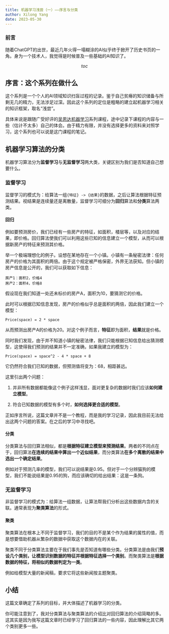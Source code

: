 ```yaml
---
title: 机器学习浅尝（一）——序言与分类
author: Xilong Yang
date: 2023-05-30 
---
```


<div class="abstract">

### 前言

随着ChatGPT的出世，最近几年火得一塌糊涂的AI似乎终于掀开了历史书页的一角。身为一个技术人，我觉得是时候普及一些基础的AI知识了。

</div>

$$toc$$

## 序言：这个系列在做什么

这个系列是一个个人的AI领域知识扫盲过程的记录。鉴于自己贫瘠的知识储备与所剩无几的精力，无法涉足过深。因此这个系列的定位是粗略的建立起机器学习相关的知识框架，取名“浅尝”。

具体来说是跟随广受好评的[吴恩达机器学习](https://www.bilibili.com/video/BV164411b7dx/?spm_id_from=333.1007.0.0&vd_source=8f2c7ce799acf2166268d6f71a305aee)系列课程，途中记录下课程的内容与一些（估计不太多）自己的体会。由于精力有限，并没有选择更多的资料来对照学习，这个系列也可以说是这门课程的笔记。

## 机器学习算法的分类

机器学习算法分为**监督学习**与**无监督学习**两大类，关键区别为我们是否知道自己想要什么。

### 监督学习

监督学习的模式为：给算法一组`{特征} -> {结果}`的数据，之后让算法根据特征预测结果。视结果是连续量还是离散量，监督学习可细分为**回归**算法和**分类**算法两类。

#### 回归

例如要预测房价，我们已经有一些房产的特征，如面积，楼层等，以及对应的结果，即价格。回归算法使我们可以利用这些已知的信息建立一个模型，从而可以根据新房产的特征来预测其价格。

举一个极端理想化的例子。设想在某地存在一个小镇。小镇有一条秘密法律：任何房产的价格为其面积的两倍。由于这个规定被严格保密，外界无法获知。但小镇的房产信息是公开的，我们可以获取如下信息：

```
房产1：面积2，价格4
房产2：面积4，价格8
```

假设现在我们知道一处还未标价的房产A，面积为10，要猜测它的价格。

此时可以根据已知信息发现，房产的价格似乎总是面积的两倍，因此我们建立一个模型：

```
Price(space) = 2 * space
```

从而预测出房产A的价格为20。对这个例子而言，**特征**即为面积，**结果**就是价格。

同时我们发现，由于并不知道小镇的秘密法律，我们只能根据已知信息给出猜测模型，这使得我们预测的结果并不一定准确，如果我建立的模型为：

```
Price(space) = space^2 - 4 * space + 8
```

它仍然符合我们已知的数据，但预测值将变为：68，相距甚远。

这里引出两个问题：

1. 并非所有数据都能像这个例子这样浅显，面对更复杂的数据时我们应该**如何建立模型**。
    
2. 符合已知数据的模型有多个时，**如何选择更合适的模型**。

正如序言所说，这篇文章并不是一个教程，而是我的学习记录，因此我目前无法给出这两个问题的答案。在之后的学习中寻找吧。

#### 分类

分类算法与回归算法相似，都是**根据特征建立模型来预测结果**。两者的不同点在于，回归算法**在连续的结果中算出一个近似结果**，而分类算法**在多个离散的结果中选出一个确定结果**。

例如对于预测几率的模型，我们可以说结果是0.95。但对于一个分辨猫狗的模型，我们不能说结果是0.95的狗，而应该确切的给出结果：这是一条狗。

### 无监督学习

非监督学习的模式为：给算法一组数据，让算法帮我们分析出这些数据内含的关联。通常表现为**聚类算法**的形式。

#### 聚类

聚类算法在根本上不同于监督学习，我们的目的不是某个作为结果的属性的值，而是想要借助机器从繁杂的数据中获取这个数据内在的关联。

聚类不同于分类算法主要在于我们事先是否知道有哪些分类。分类算法是由我们**预设几个类别，让模型识别数据的特征并根据特征选择一个类别**。而聚类算法是**根据数据的特征，将相似的数据判定为一类**。

例如给模型大量的新闻稿，要求它将这些新闻按主题聚类。

## 小结

这篇文章确定了系列的目标，并大体描述了机器学习的分类。

你可能注意到了，我对分类算法与聚类算法的介绍比对回归算法的介绍简略的多。这其实是因为我写这篇文章时已经学习了回归算法的一些内容，因此理解比其它两个类别更多一些。
